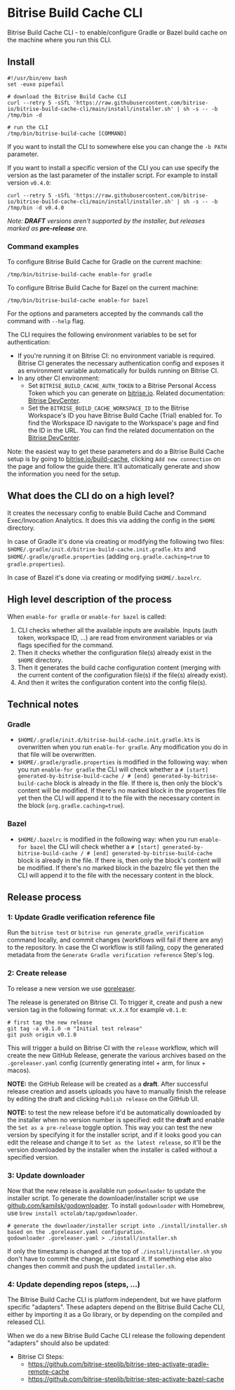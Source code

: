 # Bitrise Build Cache CLI

Bitrise Build Cache CLI - to enable/configure Gradle or Bazel build cache on the machine where you run this CLI.


## Install

```shell
#!/usr/bin/env bash
set -euxo pipefail

# download the Bitrise Build Cache CLI
curl --retry 5 -sSfL 'https://raw.githubusercontent.com/bitrise-io/bitrise-build-cache-cli/main/install/installer.sh' | sh -s -- -b /tmp/bin -d

# run the CLI
/tmp/bin/bitrise-build-cache [COMMAND]
```

If you want to install the CLI to somewhere else you can change the `-b PATH` parameter.

If you want to install a specific version of the CLI you can use specify the version as the last parameter
of the installer script. For example to install version `v0.4.0`:

```shell
curl --retry 5 -sSfL 'https://raw.githubusercontent.com/bitrise-io/bitrise-build-cache-cli/main/install/installer.sh' | sh -s -- -b /tmp/bin -d v0.4.0
```

*Note: **DRAFT** versions aren't supported by the installer, but releases marked as **pre-release** are.*

### Command examples

To configure Bitrise Build Cache for Gradle on the current machine:

```shell
/tmp/bin/bitrise-build-cache enable-for gradle
```

To configure Bitrise Build Cache for Bazel on the current machine:

```shell
/tmp/bin/bitrise-build-cache enable-for bazel
```

For the options and parameters accepted by the commands call the command with `--help` flag.

The CLI requires the following environment variables to be set for authentication:

- If you're running it on Bitrise CI: no environment variable is required. Bitrise CI generates the necessary authentication config and exposes it as environment variable automatically for builds running on Bitrise CI.
- In any other CI environment:
  - Set `BITRISE_BUILD_CACHE_AUTH_TOKEN` to a Bitrise Personal Access Token which you can generate on [bitrise.io](https://bitrise.io/). Related documentation: [Bitrise DevCenter](https://devcenter.bitrise.io/en/accounts/personal-access-tokens.html#creating-a-personal-access-token).
  - Set the `BITRISE_BUILD_CACHE_WORKSPACE_ID` to the Bitrise Workspace's ID you have Bitrise Build Cache (Trial) enabled for. To find the Workspace ID navigate to the Workspace's page and find the ID in the URL. You can find the related documentation on the [Bitrise DevCenter](https://devcenter.bitrise.io/en/api/identifying-workspaces-and-apps-with-their-slugs.html#finding-a-slug-on-the-bitrise-website).

Note: the easiest way to get these parameters and do a Bitrise Build Cache setup is by going to [bitrise.io/build-cache](https://app.bitrise.io/build-cache), clicking `Add new connection` on the page and follow the guide there. It'll automatically generate and show the information you need for the setup.


## What does the CLI do on a high level?

It creates the necessary config to enable Build Cache and Command Exec/Invocation Analytics. It does this via adding the config in the `$HOME` directory.

In case of Gradle it's done via creating or modifying the following two files: `$HOME/.gradle/init.d/bitrise-build-cache.init.gradle.kts` and `$HOME/.gradle/gradle.properties` (adding `org.gradle.caching=true` to `gradle.properties`).

In case of Bazel it's done via creating or modifying `$HOME/.bazelrc`.


## High level description of the process

When `enable-for gradle` or `enable-for bazel` is called:

1. CLI checks whether all the available inputs are available. Inputs (auth token, workspace ID, ...) are read from environment variables or via flags specified for the command.
2. Then it checks whether the configuration file(s) already exist in the `$HOME` directory.
4. Then it generates the build cache configuration content (merging with the current content of the configuration file(s) if the file(s) already exist).
5. And then it writes the configuration content into the config file(s).


## Technical notes

### Gradle

- `$HOME/.gradle/init.d/bitrise-build-cache.init.gradle.kts` is overwritten when you run `enable-for gradle`.
  Any modification you do in that file will be overwritten.
- `$HOME/.gradle/gradle.properties` is modified in the following way: when you run `enable-for gradle`
  the CLI will check whether a `# [start] generated-by-bitrise-build-cache / # [end] generated-by-bitrise-build-cache`
  block is already in the file. If there is, then only the block's content will be modified.
  If there's no marked block in the properties file yet then the CLI will append it to the file
  with the necessary content in the block (`org.gradle.caching=true`).

### Bazel

- `$HOME/.bazelrc` is modified in the following way: when you run `enable-for bazel`
  the CLI will check whether a `# [start] generated-by-bitrise-build-cache / # [end] generated-by-bitrise-build-cache`
  block is already in the file. If there is, then only the block's content will be modified.
  If there's no marked block in the bazelrc file yet then the CLI will append it to the file
  with the necessary content in the block.

## Release process

### 1: Update Gradle verification reference file

Run the `bitrise test` or `bitrise run generate_gradle_verification` command locally, and commit changes (workflows will fail if there are any) to the repository. In case the CI workflow is still failing, copy the generated metadata from the `Generate Gradle verification reference` Step's log.

### 2: Create release

To release a new version we use [goreleaser](https://github.com/goreleaser/goreleaser).

The release is generated on Bitrise CI. To trigger it, create and push a new version tag
in the following format: `vX.X.X` for example `v0.1.0`:

```shell
# first tag the new release
git tag -a v0.1.0 -m "Initial test release"
git push origin v0.1.0
```

This will trigger a build on Bitrise CI with the `release` workflow,
which will create the new GitHub Release, generate the various archives
based on the `.goreleaser.yaml` config (currently generating intel + arm, for linux + macos).

**NOTE:** the GitHub Release will be created as a **draft**. After successful release creation
and assets uploads you have to manually finish the release by editing the draft and clicking `Publish release`
on the GitHub UI.

**NOTE:** to test the new release before it'd be automatically downloaded by the installer when no version
number is specified: edit the **draft** and enable the `Set as a pre-release` toggle option.
This way you can test the new version by specifying it for the installer script, and if it
looks good you can edit the release and change it to `Set as the latest release`,
so it'll be the version downloaded by the installer when the installer is called without a specified version.


### 3: Update downloader

Now that the new release is available run `godownloader` to update the
installer script.
To generate the downloader/installer script we use [github.com/kamilsk/godownloader](https://github.com/kamilsk/godownloader).
To install `godownloader` with Homebrew, use `brew install octolab/tap/godownloader`.

```shell
# generate the downloader/installer script into ./install/installer.sh based on the .goreleaser.yaml configuration.
godownloader .goreleaser.yaml > ./install/installer.sh
```

If only the timestamp is changed at the top of `./install/installer.sh` you don't have to commit
the change, just discard it. If something else also changes then commit and push the updated `installer.sh`.

### 4: Update depending repos (steps, ...)

The Bitrise Build Cache CLI is platform independent, but we have platform specific "adapters".
These adapters depend on the Bitrise Build Cache CLI, either by importing it as a Go
library, or by depending on the compiled and released CLI.

When we do a new Bitrise Build Cache CLI release the following dependent "adapters" should also be updated:

- Bitrise CI Steps:
  - https://github.com/bitrise-steplib/bitrise-step-activate-gradle-remote-cache
  - https://github.com/bitrise-steplib/bitrise-step-activate-bazel-cache
